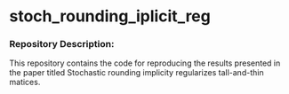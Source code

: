 # stoch_rounding_iplicit_reg
### Repository Description:
Τhis repository contains the code for reproducing the results presented in the paper titled  Stochastic rounding implicity regularizes tall-and-thin matices.
